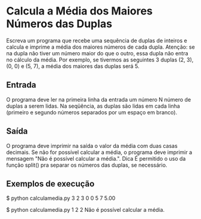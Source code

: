 # Calcula a Média dos Maiores Números das Duplas
Escreva um programa que recebe uma sequência de duplas de inteiros e calcula e imprime a média dos maiores números de cada dupla. Atenção: se na dupla não tiver um número maior do que o outro, essa dupla não entra no cálculo da média. Por exemplo, se tivermos as seguintes 3 duplas (2, 3), (0, 0) e (5, 7), a média dos maiores das duplas será 5.

## Entrada
O programa deve ler na primeira linha da entrada um número N número de duplas a serem lidas. Na seqüência, as duplas são lidas em cada linha (primeiro e segundo números separados por um espaço em branco).

## Saída
O programa deve imprimir na saída o valor da média com duas casas decimais. Se não for possível calcular a média, o programa deve imprimir a mensagem "Não é possível calcular a média.".
Dica
É permitido o uso da função split() pra separar os números das duplas, se necessário.


## Exemplos de execução

$ python calculamedia.py
3
2 3
0 0
5 7
5.00

$ python calculamedia.py
1
2 2
Não é possível calcular a média.

